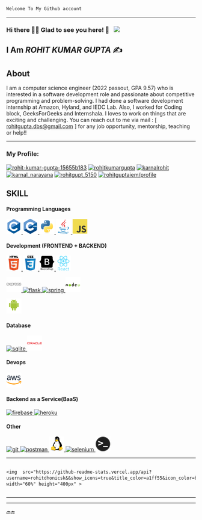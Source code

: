 
```md
Welcome To My Github account
```

---



### Hi there 👋🙏 Glad to see you here! 🤩 &nbsp; ![](https://visitor-badge.glitch.me/badge?page_id=rohitdhonicsk)


I Am ***ROHIT KUMAR GUPTA*** ✍
-
## About
I am a computer science engineer (2022 passout, GPA 9.57) who is interested in a software development role and passionate about competitive programming and problem-solving. I had done a software development internship at Amazon, Hyland, and IEDC Lab. Also, I worked for Coding block, GeeksForGeeks and Internshala. I loves to work on things that are exciting and challenging. You can reach out to me via mail : [ rohitgupta.dbs@gmail.com ] for any job opportunity, mentorship, teaching or help!! 

---
<h3 align="left">My Profile:</h3>
<p align="left">
<a href="https://linkedin.com/in/rohgupt" target="blank"><img align="center" src="https://raw.githubusercontent.com/rahuldkjain/github-profile-readme-generator/master/src/images/icons/Social/linked-in-alt.svg" alt="rohit-kumar-gupta-15655b183" height="30" width="40" /></a>
<a href="https://kaggle.com/rohitkumargupta" target="blank"><img align="center" src="https://raw.githubusercontent.com/rahuldkjain/github-profile-readme-generator/master/src/images/icons/Social/kaggle.svg" alt="rohitkumargupta" height="30" width="40" /></a>
<a href="https://www.codechef.com/users/karnalrohit" target="blank"><img align="center" src="https://cdn.jsdelivr.net/npm/simple-icons@3.1.0/icons/codechef.svg" alt="karnalrohit" height="30" width="40" /></a>
<a href="https://www.hackerrank.com/karnalrohit" target="blank"><img align="center" src="https://raw.githubusercontent.com/rahuldkjain/github-profile-readme-generator/master/src/images/icons/Social/hackerrank.svg" alt="karnal_narayana" height="30" width="40" /></a>
<a href="https://www.leetcode.com/karnalrohit" target="blank"><img align="center" src="https://raw.githubusercontent.com/rahuldkjain/github-profile-readme-generator/master/src/images/icons/Social/leet-code.svg" alt="rohitgupt_5150" height="30" width="40" /></a>
<a href="https://auth.geeksforgeeks.org/user/rohitguptaiem/profile" target="blank"><img align="center" src="https://raw.githubusercontent.com/rahuldkjain/github-profile-readme-generator/master/src/images/icons/Social/geeks-for-geeks.svg" alt="rohitguptaiem/profile" height="30" width="40" /></a>
</p>

 ## SKILL 

#### Programming Languages
 <a href="https://www.cprogramming.com/" target="_blank"> <img src="https://raw.githubusercontent.com/devicons/devicon/master/icons/c/c-original.svg" alt="c" width="40" height="40"/> </a> <a href="https://www.w3schools.com/cpp/" target="_blank"> <img src="https://raw.githubusercontent.com/devicons/devicon/master/icons/cplusplus/cplusplus-original.svg" alt="cplusplus" width="40" height="40"/> </a>
 <a href="https://www.python.org" target="_blank"> <img src="https://raw.githubusercontent.com/devicons/devicon/master/icons/python/python-original.svg" alt="python" width="40" height="40"/> </a>
   <a href="https://www.java.com" target="_blank"> <img src="https://raw.githubusercontent.com/devicons/devicon/master/icons/java/java-original.svg" alt="java" width="40" height="40"/> </a>
  <a href="https://developer.mozilla.org/en-US/docs/Web/JavaScript" target="_blank"> <img src="https://raw.githubusercontent.com/devicons/devicon/master/icons/javascript/javascript-original.svg" alt="javascript" width="40" height="40"/> </a>
<!--     <a href="https://kotlinlang.org" target="_blank"> <img src="https://www.vectorlogo.zone/logos/kotlinlang/kotlinlang-icon.svg" alt="kotlin" width="40" height="40"/> </a> -->
    
 #### Development (FRONTEND + BACKEND)
 <a href="https://www.w3.org/html/" target="_blank"> <img src="https://raw.githubusercontent.com/devicons/devicon/master/icons/html5/html5-original-wordmark.svg" alt="html5" width="40" height="40"/> </a> 
  <a href="https://www.w3schools.com/css/" target="_blank"> <img src="https://raw.githubusercontent.com/devicons/devicon/master/icons/css3/css3-original-wordmark.svg" alt="css3" width="40" height="40"/> </a>
   <a href="https://getbootstrap.com" target="_blank"> <img src="https://raw.githubusercontent.com/devicons/devicon/master/icons/bootstrap/bootstrap-plain-wordmark.svg" alt="bootstrap" width="40" height="40"/> </a>
  <a href="https://reactjs.org/" target="_blank"> <img src="https://raw.githubusercontent.com/devicons/devicon/master/icons/react/react-original-wordmark.svg" alt="react" width="40" height="40"/> </a> 

 <a href="https://expressjs.com" target="_blank"> <img src="https://raw.githubusercontent.com/devicons/devicon/master/icons/express/express-original-wordmark.svg" alt="express" width="40" height="40"/> </a>
 <a href="https://flask.palletsprojects.com/" target="_blank"> <img src="https://www.vectorlogo.zone/logos/pocoo_flask/pocoo_flask-icon.svg" alt="flask" width="40" height="40"/> </a>
 <a href="https://spring.io/" target="_blank"> <img src="https://www.vectorlogo.zone/logos/springio/springio-icon.svg" alt="spring" width="40" height="40"/> </a>
 <a href="https://nodejs.org" target="_blank"> <img src="https://raw.githubusercontent.com/devicons/devicon/master/icons/nodejs/nodejs-original-wordmark.svg" alt="nodejs" width="40" height="40"/> </a>
 
 <a href="https://developer.android.com" target="_blank"> <img src="https://raw.githubusercontent.com/devicons/devicon/master/icons/android/android-original-wordmark.svg" alt="android" width="40" height="40"/> </a>
   
<!--  #### AI/ML
 
   <a href="https://www.tensorflow.org" target="_blank"> <img src="https://www.vectorlogo.zone/logos/tensorflow/tensorflow-icon.svg" alt="tensorflow" width="40" height="40"/> </a>
   <a href="https://scikit-learn.org/" target="_blank"> <img src="https://upload.wikimedia.org/wikipedia/commons/0/05/Scikit_learn_logo_small.svg" alt="scikit_learn" width="40" height="40"/> </a>
   <a href="https://pytorch.org/" target="_blank"> <img src="https://www.vectorlogo.zone/logos/pytorch/pytorch-icon.svg" alt="pytorch" width="40" height="40"/> </a> 
   <a href="https://opencv.org/" target="_blank"> <img src="https://www.vectorlogo.zone/logos/opencv/opencv-icon.svg" alt="opencv" width="40" height="40"/> </a> -->
 
  #### Database
  <a href="https://www.sqlite.org/" target="_blank"> <img src="https://www.vectorlogo.zone/logos/sqlite/sqlite-icon.svg" alt="sqlite" width="40" height="40"/> </a>
  <a href="https://www.oracle.com/" target="_blank"> <img src="https://raw.githubusercontent.com/devicons/devicon/master/icons/oracle/oracle-original.svg" alt="oracle" width="40" height="40"/> </a> 

 #### Devops
  <a href="https://aws.amazon.com" target="_blank"> <img src="https://raw.githubusercontent.com/devicons/devicon/master/icons/amazonwebservices/amazonwebservices-original-wordmark.svg" alt="aws" width="40" height="40"/> </a>
 #### Backend as a Service(BaaS)
   <a href="https://firebase.google.com/" target="_blank"> <img src="https://www.vectorlogo.zone/logos/firebase/firebase-icon.svg" alt="firebase" width="40" height="40"/> </a>
    <a href="https://heroku.com" target="_blank"> <img src="https://www.vectorlogo.zone/logos/heroku/heroku-icon.svg" alt="heroku" width="40" height="40"/> </a>
      

 #### Other
   <a href="https://git-scm.com/" target="_blank"> <img src="https://www.vectorlogo.zone/logos/git-scm/git-scm-icon.svg" alt="git" width="40" height="40"/> </a> 
   <a href="https://postman.com" target="_blank"> <img src="https://www.vectorlogo.zone/logos/getpostman/getpostman-icon.svg" alt="postman" width="40" height="40"/> </a> 
   <a href="https://www.linux.org/" target="_blank"> <img src="https://raw.githubusercontent.com/devicons/devicon/master/icons/linux/linux-original.svg" alt="linux" width="40" height="40"/> </a>
      <a href="https://www.selenium.dev" target="_blank"> <img src="https://raw.githubusercontent.com/detain/svg-logos/780f25886640cef088af994181646db2f6b1a3f8/svg/selenium-logo.svg" alt="selenium" width="40" height="40"/> </a>
      <img height="40" src="https://raw.githubusercontent.com/github/explore/80688e429a7d4ef2fca1e82350fe8e3517d3494d/topics/terminal/terminal.png">

   
   




---


<!-- >**ACHEIVEMENT** COMING ***SOON*** 🎉🎊🧨🎈🎄🎗🎀🎁 -->
<!-- 
`
PROJECT --------COMING SOON 💭🕑✌✋✌✋🌝
` -->
<!-- 
---

| PROFILE | LINK |DESCRIPTION|
| ------ | ------ | ------ |
| GitHub✅ | https://github.com/rohitdhonicsk/rohitdhonicsk | THIS IS MY GITHUB PROFILE WHERE I UPLOAD SOME OF PROJECT FROM MY MACHINE.DO FOLLOW ME
| Linkedin 👱‍| https://www.linkedin.com/in/rohit-kumar-gupta-15655b183/ | THIS IS MY LINKEDIN PROFILE,YOU WILL GET TO KNOW MY INTERNSHIP,ACHEIVEMENT,PROJECT,AND COURSE CERTIFICATE
| Techgig  | https://www.techgig.com/karanrohitgupta | I had Given Many skill test in this website
| Qwiklab 🥉| https://google.qwiklabs.com/public_profiles/26ca5cea-40af-47e8-b3a1-3a46b7a0839e | View My badges and Lab That i completed
| GEEKSFORGEEKS ✏🧾✏🧾| https://auth.geeksforgeeks.org/user/rohitguptaiem/practice/ | Coding Profile and Published Technical article
| HackerRanK ➕🌚 | https://www.hackerrank.com/karnal_narayana | here i do coding,learning and given 3 Skill test
| Codechef ✔💲| https://www.codechef.com/users/karnalrohit | I am Active user oF Codechef ,I take part in long challenge

--- -->

<div style="display:flex;width:100%;align-item:center;justify-content:space-around" >

    <img  src="https://github-readme-stats.vercel.app/api?username=rohitdhonicsk&&show_icons=true&title_color=a1ff55&icon_color=bb2acf&text_color=ffffff&bg_color=0a192f" width="60%" height="400px" >
  </div>
  
---
<!--   <img src="https://github.com/rohitdhonicsk/rohitdhonicsk/blob/master/IMG_20190727_135450.jpg" style="width:40%;"> -->
  
</div>

---

🔙🔚
<!--
**rohitdhonicsk/rohitdhonicsk** is a ✨ _special_ ✨ repository because its `README.md` (this file) appears on your GitHub profile.

Here are some ideas to get you started:

-  🏢 Institute Of Engineering And Management Kolkata
- 🔭 I’m currently working on ...
- 🌱 I’m currently learning ...Machine Learning and Deep learning
- 👯 I’m looking to collaborate on ...
- 🤔 I’m looking for help with ...
- 💬 Ask me about ...
- 📫 How to reach me:Linkedin ->https://www.linkedin.com/in/rohit-kumar-gupta-15655b183/
- 😄 Pronouns: ...
- ⚡ Fun fact: ...
-->
 <!--
-- -> Single Dash
- ->list
- [] -> Checkbox list
**text** ->bold
***text*** ->bold +italics
*text*->italics

text->bold HEading (should have hyphen just below it)
-

text-> Text and Underline('---' after one line gap)

---

~~text~~ ->line through text

`text`->code
```css
<CSS CODE>
```

```md

md file text
```
-->
